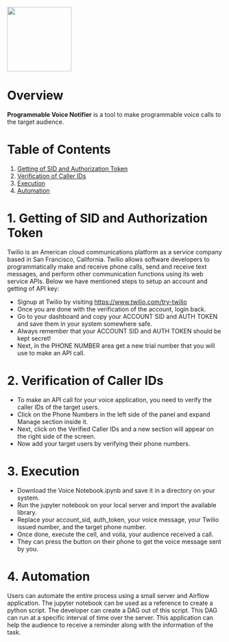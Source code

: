 <a href="https://github.com/insaid2018/automation-projects/tree/main/python-codes/programmable-voice-notifier"><img src="https://raw.githubusercontent.com/insaid2018/automation-projects/main/python-codes/programmable-voice-notifier/images/logo.png" width="150px" height="150px"></a>

<!-- <img alt="Jupyter" src="https://img.shields.io/badge/Jupyter-%23F37626.svg?style=for-the-badge&logo=Jupyter&logoColor=white" /> <img alt="Python" src="https://img.shields.io/badge/python-%2314354C.svg?style=for-the-badge&logo=python&logoColor=white"/> <img alt="Gmail" src="https://img.shields.io/badge/Gmail-D14836?style=for-the-badge&logo=gmail&logoColor=white" /> <img alt="Trello" src="https://img.shields.io/badge/Trello-%23026AA7.svg?style=for-the-badge&logo=Trello&logoColor=white"/> -->

# Overview
**Programmable Voice Notifier** is a tool to make programmable voice calls to the target audience.

# Table of Contents
1. [Getting of SID and Authorization Token](#Section1)<br>
2. [Verification of Caller IDs](#Section2)<br>
4. [Execution](#Section3)<br>
5. [Automation](#Section4)</br>

<a name=Section1></a>
# 1. Getting of SID and Authorization Token

Twilio is an American cloud communications platform as a service company based in San Francisco, California. Twilio allows software developers to programmatically make and receive phone calls, send and receive text messages, and perform other communication functions using its web service APIs. Below we have mentioned steps to setup an account and getting of API key:

- Signup at Twilio by visiting https://www.twilio.com/try-twilio
- Once you are done with the verification of the account, login back.
- Go to your dashboard and copy your ACCOUNT SID and AUTH TOKEN and save them in your system somewhere safe.
- Always remember that your ACCOUNT SID and AUTH TOKEN should be kept secret!
- Next, in the PHONE NUMBER area get a new trial number that you will use to make an API call.

<a name=Section2></a>
# 2. Verification of Caller IDs

- To make an API call for your voice application, you need to verify the caller IDs of the target users.
- Click on the Phone Numbers in the left side of the panel and expand Manage section inside it.
- Next, click on the Verified Caller IDs and a new section will appear on the right side of the screen.
- Now add your target users by verifying their phone numbers.

<a name=Section3></a>
# 3. Execution

- Download the Voice Notebook.ipynb and save it in a directory on your system.
- Run the jupyter notebook on your local server and import the available library.
- Replace your account_sid, auth_token, your voice message, your Twilio issued number, and the target phone number.
- Once done, execute the cell, and voila, your audience received a call.
- They can press the button on their phone to get the voice message sent by you.

<a name=Section4></a>
# 4. Automation

Users can automate the entire process using a small server and Airflow application. The jupyter notebook can be used as a reference to create a python script. The developer can create a DAG out of this script. This DAG can run at a specific interval of time over the server. This application can help the audience to receive a reminder along with the information of the task.
